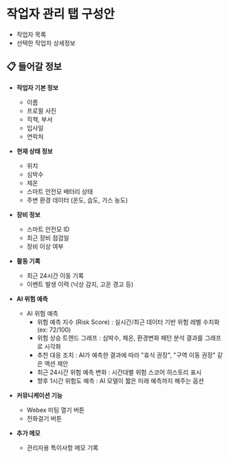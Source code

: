 # 작업자 관리 탭 구성안

- 작업자 목록
- 선택한 작업자 상세정보

## 📋 들어갈 정보

- **작업자 기본 정보**

  - 이름
  - 프로필 사진
  - 직책, 부서
  - 입사일
  - 연락처

- **현재 상태 정보**

  - 위치
  - 심박수
  - 체온
  - 스마트 안전모 배터리 상태
  - 주변 환경 데이터 (온도, 습도, 가스 농도)

- **장비 정보**

  - 스마트 안전모 ID
  - 최근 장비 점검일
  - 장비 이상 여부

- **활동 기록**

  - 최근 24시간 이동 기록
  - 이벤트 발생 이력 (낙상 감지, 고온 경고 등)

- **AI 위험 예측**

  - AI 위험 예측
    - 위험 예측 지수 (Risk Score) : 실시간/최근 데이터 기반 위험 레벨 수치화 (ex: 72/100)
    - 위험 상승 트렌드 그래프 : 심박수, 체온, 환경변화 패턴 분석 결과를 그래프로 시각화
    - 추천 대응 조치 : AI가 예측한 결과에 따라 "휴식 권장", "구역 이동 권장" 같은 액션 제안
    - 최근 24시간 위험 예측 변화 : 시간대별 위험 스코어 히스토리 표시
    - 향후 1시간 위험도 예측 : AI 모델이 짧은 미래 예측까지 해주는 옵션

- **커뮤니케이션 기능**

  - Webex 미팅 열기 버튼
  - 전화걸기 버튼

- **추가 메모**
  - 관리자용 특이사항 메모 기록
